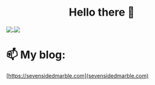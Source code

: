 <h1 align="center">
Hello there 👋
</h1>

<a href="https://github.com/sevensidedmarble/github-readme-stats">
  <img align="center" src="https://github-readme-stats.vercel.app/api?username=sevensidedmarble&show_icons=true&theme=darcula"/>
</a>


<a href="https://github.com/sevensidedmarble/github-readme-stats">
  <img align="center" src="https://github-readme-stats.vercel.app/top-langs?username=sevensidedmarble&show_icons=true&theme=darcula"/>
</a>

# 📫 My blog:
[https://sevensidedmarble.com](sevensidedmarble.com)
